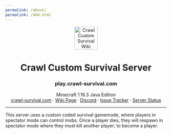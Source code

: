 ```yaml
---
permalink: /about/
permalink: /404.html
---
```


<p align="center">
  <a href="https://www.crawl-survival.com/">
    <img src="https://www.crawl-survival.com/assets/server-icon.png?raw=true" alt="Crawl Custom Survival Wiki" width=72 height=72>
  </a>

  <h1 align="center">Crawl Custom Survival Server</h1>
  <h3 align="center">play.crawl-survival.com</h3>
  <p align="center">
    Minecraft 1.16.3 Java Edition
    <br>
    <a href="https://www.crawl-survival.com">crawl-survival.com</a>
    ·
    <a href="https://www.crawl-survival.com/wiki/">Wiki Page</a>
     ·
    <a href="https://discord.gg/7e7ZK4g">Discord</a>
	 ·
    <a href="https://www.crawl-survival.com/issues/">Issue Tracker</a>
	 ·
    <a href="https://www.crawl-survival.com/wiki/#server-status">Server Status</a>
  </p>
</p>

***
This server uses a custom coded survival gamemode, where players in spectator mode can control mobs. Once a player dies, they will respawn in spectator mode where they must kill another player; to become a player.
